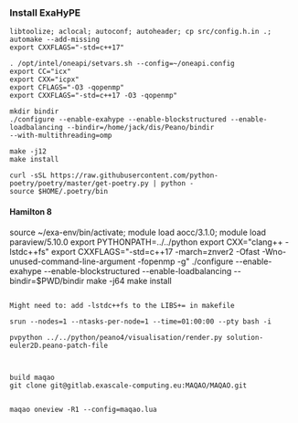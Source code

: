 ### Install ExaHyPE

```
libtoolize; aclocal; autoconf; autoheader; cp src/config.h.in .; automake --add-missing
export CXXFLAGS="-std=c++17"
```

```
. /opt/intel/oneapi/setvars.sh --config=~/oneapi.config
export CC="icx"
export CXX="icpx"
export CFLAGS="-O3 -qopenmp"
export CXXFLAGS="-std=c++17 -O3 -qopenmp"
```

```
mkdir bindir
./configure --enable-exahype --enable-blockstructured --enable-loadbalancing --bindir=/home/jack/dis/Peano/bindir
--with-multithreading=omp
```

```
make -j12
make install
```


```
curl -sSL https://raw.githubusercontent.com/python-poetry/poetry/master/get-poetry.py | python -
source $HOME/.poetry/bin
```

#### Hamilton 8
source ~/exa-env/bin/activate; module load aocc/3.1.0; module load paraview/5.10.0
export PYTHONPATH=../../python
export CXX="clang++ -lstdc++fs"
export CXXFLAGS="-std=c++17 -march=znver2 -Ofast -Wno-unused-command-line-argument -fopenmp -g"
./configure --enable-exahype --enable-blockstructured --enable-loadbalancing --bindir=$PWD/bindir
make -j64
make install
```

Might need to: add -lstdc++fs to the LIBS+= in makefile

srun --nodes=1 --ntasks-per-node=1 --time=01:00:00 --pty bash -i

pvpython ../../python/peano4/visualisation/render.py solution-euler2D.peano-patch-file



build maqao
git clone git@gitlab.exascale-computing.eu:MAQAO/MAQAO.git


maqao oneview -R1 --config=maqao.lua